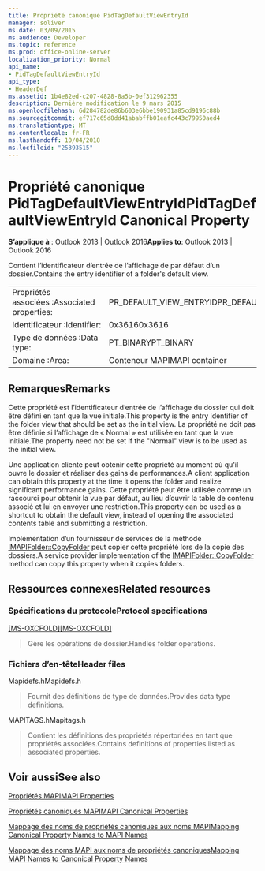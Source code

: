 ```yaml
---
title: Propriété canonique PidTagDefaultViewEntryId
manager: soliver
ms.date: 03/09/2015
ms.audience: Developer
ms.topic: reference
ms.prod: office-online-server
localization_priority: Normal
api_name:
- PidTagDefaultViewEntryId
api_type:
- HeaderDef
ms.assetid: 1b4e82ed-c207-4828-8a5b-0ef312962355
description: Dernière modification le 9 mars 2015
ms.openlocfilehash: 6d284782de86b603e6bbe190931a85cd9196c88b
ms.sourcegitcommit: ef717c65d8dd41ababffb01eafc443c79950aed4
ms.translationtype: MT
ms.contentlocale: fr-FR
ms.lasthandoff: 10/04/2018
ms.locfileid: "25393515"
---
```

# <a name="pidtagdefaultviewentryid-canonical-property"></a><span data-ttu-id="b3992-103">Propriété canonique PidTagDefaultViewEntryId</span><span class="sxs-lookup"><span data-stu-id="b3992-103">PidTagDefaultViewEntryId Canonical Property</span></span>

  
  
<span data-ttu-id="b3992-104">**S’applique à** : Outlook 2013 | Outlook 2016</span><span class="sxs-lookup"><span data-stu-id="b3992-104">**Applies to**: Outlook 2013 | Outlook 2016</span></span> 
  
<span data-ttu-id="b3992-105">Contient l’identificateur d’entrée de l’affichage de par défaut d’un dossier.</span><span class="sxs-lookup"><span data-stu-id="b3992-105">Contains the entry identifier of a folder's default view.</span></span>
  
|||
|:-----|:-----|
|<span data-ttu-id="b3992-106">Propriétés associées :</span><span class="sxs-lookup"><span data-stu-id="b3992-106">Associated properties:</span></span>  <br/> |<span data-ttu-id="b3992-107">PR_DEFAULT_VIEW_ENTRYID</span><span class="sxs-lookup"><span data-stu-id="b3992-107">PR_DEFAULT_VIEW_ENTRYID</span></span>  <br/> |
|<span data-ttu-id="b3992-108">Identificateur :</span><span class="sxs-lookup"><span data-stu-id="b3992-108">Identifier:</span></span>  <br/> |<span data-ttu-id="b3992-109">0x3616</span><span class="sxs-lookup"><span data-stu-id="b3992-109">0x3616</span></span>  <br/> |
|<span data-ttu-id="b3992-110">Type de données :</span><span class="sxs-lookup"><span data-stu-id="b3992-110">Data type:</span></span>  <br/> |<span data-ttu-id="b3992-111">PT_BINARY</span><span class="sxs-lookup"><span data-stu-id="b3992-111">PT_BINARY</span></span>  <br/> |
|<span data-ttu-id="b3992-112">Domaine :</span><span class="sxs-lookup"><span data-stu-id="b3992-112">Area:</span></span>  <br/> |<span data-ttu-id="b3992-113">Conteneur MAPI</span><span class="sxs-lookup"><span data-stu-id="b3992-113">MAPI container</span></span>  <br/> |
   
## <a name="remarks"></a><span data-ttu-id="b3992-114">Remarques</span><span class="sxs-lookup"><span data-stu-id="b3992-114">Remarks</span></span>

<span data-ttu-id="b3992-115">Cette propriété est l’identificateur d’entrée de l’affichage du dossier qui doit être défini en tant que la vue initiale.</span><span class="sxs-lookup"><span data-stu-id="b3992-115">This property is the entry identifier of the folder view that should be set as the initial view.</span></span> <span data-ttu-id="b3992-116">La propriété ne doit pas être définie si l’affichage de « Normal » est utilisée en tant que la vue initiale.</span><span class="sxs-lookup"><span data-stu-id="b3992-116">The property need not be set if the "Normal" view is to be used as the initial view.</span></span>
  
<span data-ttu-id="b3992-117">Une application cliente peut obtenir cette propriété au moment où qu'il ouvre le dossier et réaliser des gains de performances.</span><span class="sxs-lookup"><span data-stu-id="b3992-117">A client application can obtain this property at the time it opens the folder and realize significant performance gains.</span></span> <span data-ttu-id="b3992-118">Cette propriété peut être utilisée comme un raccourci pour obtenir la vue par défaut, au lieu d’ouvrir la table de contenu associé et lui en envoyer une restriction.</span><span class="sxs-lookup"><span data-stu-id="b3992-118">This property can be used as a shortcut to obtain the default view, instead of opening the associated contents table and submitting a restriction.</span></span>
  
<span data-ttu-id="b3992-119">Implémentation d’un fournisseur de services de la méthode [IMAPIFolder::CopyFolder](imapifolder-copyfolder.md) peut copier cette propriété lors de la copie des dossiers.</span><span class="sxs-lookup"><span data-stu-id="b3992-119">A service provider implementation of the [IMAPIFolder::CopyFolder](imapifolder-copyfolder.md) method can copy this property when it copies folders.</span></span> 
  
## <a name="related-resources"></a><span data-ttu-id="b3992-120">Ressources connexes</span><span class="sxs-lookup"><span data-stu-id="b3992-120">Related resources</span></span>

### <a name="protocol-specifications"></a><span data-ttu-id="b3992-121">Spécifications du protocole</span><span class="sxs-lookup"><span data-stu-id="b3992-121">Protocol specifications</span></span>

<span data-ttu-id="b3992-122">[[MS-OXCFOLD]](https://msdn.microsoft.com/library/c0f31b95-c07f-486c-98d9-535ed9705fbf%28Office.15%29.aspx)</span><span class="sxs-lookup"><span data-stu-id="b3992-122">[[MS-OXCFOLD]](https://msdn.microsoft.com/library/c0f31b95-c07f-486c-98d9-535ed9705fbf%28Office.15%29.aspx)</span></span>
  
> <span data-ttu-id="b3992-123">Gère les opérations de dossier.</span><span class="sxs-lookup"><span data-stu-id="b3992-123">Handles folder operations.</span></span>
    
### <a name="header-files"></a><span data-ttu-id="b3992-124">Fichiers d’en-tête</span><span class="sxs-lookup"><span data-stu-id="b3992-124">Header files</span></span>

<span data-ttu-id="b3992-125">Mapidefs.h</span><span class="sxs-lookup"><span data-stu-id="b3992-125">Mapidefs.h</span></span>
  
> <span data-ttu-id="b3992-126">Fournit des définitions de type de données.</span><span class="sxs-lookup"><span data-stu-id="b3992-126">Provides data type definitions.</span></span>
    
<span data-ttu-id="b3992-127">MAPITAGS.h</span><span class="sxs-lookup"><span data-stu-id="b3992-127">Mapitags.h</span></span>
  
> <span data-ttu-id="b3992-128">Contient les définitions des propriétés répertoriées en tant que propriétés associées.</span><span class="sxs-lookup"><span data-stu-id="b3992-128">Contains definitions of properties listed as associated properties.</span></span>
    
## <a name="see-also"></a><span data-ttu-id="b3992-129">Voir aussi</span><span class="sxs-lookup"><span data-stu-id="b3992-129">See also</span></span>



[<span data-ttu-id="b3992-130">Propriétés MAPI</span><span class="sxs-lookup"><span data-stu-id="b3992-130">MAPI Properties</span></span>](mapi-properties.md)
  
[<span data-ttu-id="b3992-131">Propriétés canoniques MAPI</span><span class="sxs-lookup"><span data-stu-id="b3992-131">MAPI Canonical Properties</span></span>](mapi-canonical-properties.md)
  
[<span data-ttu-id="b3992-132">Mappage des noms de propriétés canoniques aux noms MAPI</span><span class="sxs-lookup"><span data-stu-id="b3992-132">Mapping Canonical Property Names to MAPI Names</span></span>](mapping-canonical-property-names-to-mapi-names.md)
  
[<span data-ttu-id="b3992-133">Mappage des noms MAPI aux noms de propriétés canoniques</span><span class="sxs-lookup"><span data-stu-id="b3992-133">Mapping MAPI Names to Canonical Property Names</span></span>](mapping-mapi-names-to-canonical-property-names.md)

